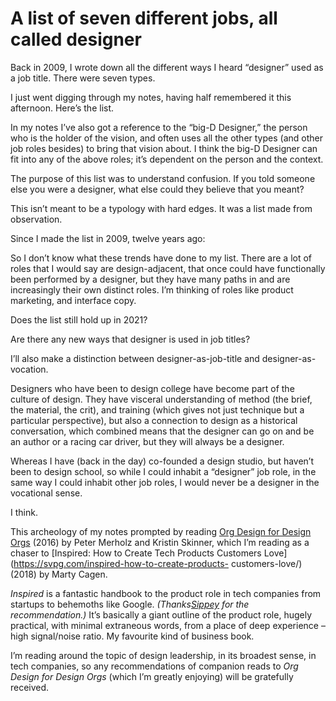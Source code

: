 # A list of seven different jobs, all called designer

Back in 2009, I wrote down all the different ways I heard “designer” used as a
job title. There were seven types.

I just went digging through my notes, having half remembered it this
afternoon. Here’s the list.

In my notes I’ve also got a reference to the “big-D Designer,” the person who
is the holder of the vision, and often uses all the other types (and other job
roles besides) to bring that vision about. I think the big-D Designer can fit
into any of the above roles; it’s dependent on the person and the context.

The purpose of this list was to understand confusion. If you told someone else
you were a designer, what else could they believe that you meant?

This isn’t meant to be a typology with hard edges. It was a list made from
observation.

Since I made the list in 2009, twelve years ago:

So I don’t know what these trends have done to my list. There are a lot of
roles that I would say are design-adjacent, that once could have functionally
been performed by a designer, but they have many paths in and are increasingly
their own distinct roles. I’m thinking of roles like product marketing, and
interface copy.

Does the list still hold up in 2021?

Are there any new ways that designer is used in job titles?

I’ll also make a distinction between designer-as-job-title and designer-as-
vocation.

Designers who have been to design college have become part of the culture of
design. They have visceral understanding of method (the brief, the material,
the crit), and training (which gives not just technique but a particular
perspective), but also a connection to design as a historical conversation,
which combined means that the designer can go on and be an author or a racing
car driver, but they will always be a designer.

Whereas I have (back in the day) co-founded a design studio, but haven’t been
to design school, so while I could inhabit a “designer” job role, in the same
way I could inhabit other job roles, I would never be a designer in the
vocational sense.

I think.

This archeology of my notes prompted by reading [Org Design for Design
Orgs](https://orgdesignfordesignorgs.com) (2016) by Peter Merholz and Kristin
Skinner, which I’m reading as a chaser to [Inspired: How to Create Tech
Products Customers Love](https://svpg.com/inspired-how-to-create-products-
customers-love/) (2018) by Marty Cagen.

_Inspired_ is a fantastic handbook to the product role in tech companies from
startups to behemoths like Google. _(Thanks[Sippey](https://sippey.medium.com)
for the recommendation.)_ It’s basically a giant outline of the product role,
hugely practical, with minimal extraneous words, from a place of deep
experience – high signal/noise ratio. My favourite kind of business book.

I’m reading around the topic of design leadership, in its broadest sense, in
tech companies, so any recommendations of companion reads to _Org Design for
Design Orgs_ (which I’m greatly enjoying) will be gratefully received.

